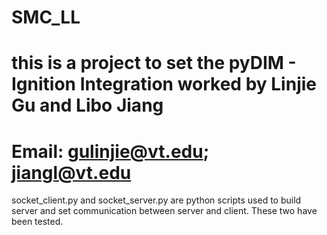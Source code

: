 # SMC_LL
# this is a project to set the pyDIM - Ignition Integration worked by Linjie Gu and Libo Jiang
# Email: gulinjie@vt.edu; jiangl@vt.edu

socket_client.py and socket_server.py are python scripts used to build server and set communication between server and client. These two have been tested.
